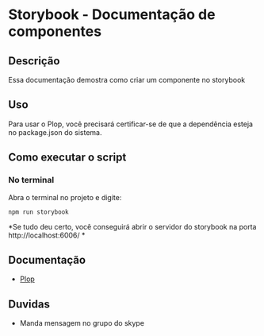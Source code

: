 
# Storybook - Documentação de componentes

## Descrição

Essa documentação demostra como criar um componente no storybook

## Uso

Para usar o Plop, você precisará certificar-se de que a dependência esteja no package.json do sistema.

 
Como executar o script
---

### No terminal

Abra o terminal no projeto e digite:

```
npm run storybook
```
*Se tudo deu certo, você conseguirá abrir o servidor do storybook na porta http://localhost:6006/ *

 
## Documentação

-   [Plop](https://plopjs.com/) 

## Duvidas

-   Manda mensagem no grupo do skype

